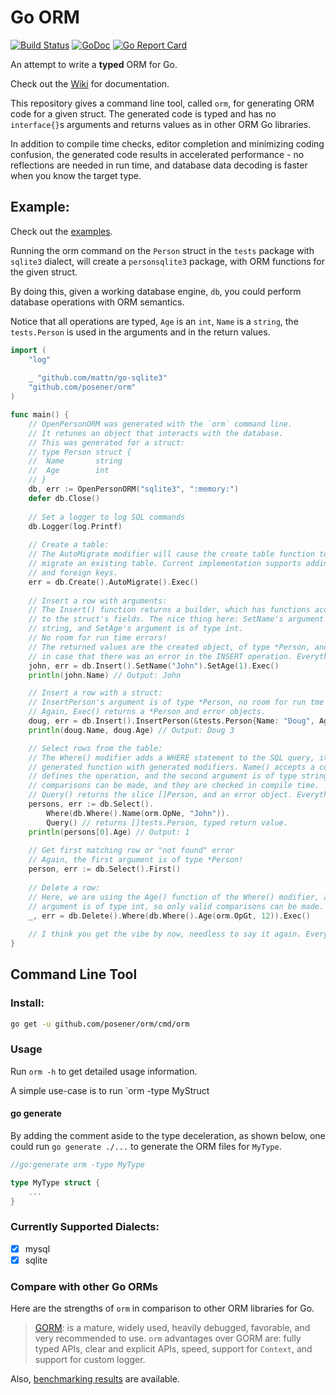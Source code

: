 # Go ORM

[![Build Status](https://travis-ci.org/posener/orm.svg?branch=master)](https://travis-ci.org/posener/orm)
[![GoDoc](https://godoc.org/github.com/posener/orm?status.svg)](http://godoc.org/github.com/posener/orm)
[![Go Report Card](https://goreportcard.com/badge/github.com/posener/orm)](https://goreportcard.com/report/github.com/posener/orm)

An attempt to write a **typed** ORM for Go.

Check out the [Wiki](https://github.com/posener/orm/wiki) for documentation.

This repository gives a command line tool, called `orm`, for generating
ORM code for a given struct. The generated code is typed and has no `interface{}`s arguments
and returns values as in other ORM Go libraries.

In addition to compile time checks, editor completion and minimizing coding confusion, the generated
code results in accelerated performance - no reflections are needed in run time, and database data
decoding is faster when you know the target type.

## Example:

Check out the [examples](./examples).

Running the orm command on the `Person` struct in the `tests` package with `sqlite3` dialect, 
will create a `personsqlite3` package, with ORM functions for the given struct.

By doing this, given a working database engine, `db`, you could perform database operations with
ORM semantics.

Notice that all operations are typed, `Age` is an `int`, `Name` is a `string`, the `tests.Person`
is used in the arguments and in the return values.

```go
import (
	"log"
	
	_ "github.com/mattn/go-sqlite3"
	"github.com/posener/orm"
)

func main() {
	// OpenPersonORM was generated with the `orm` command line.
	// It retunes an object that interacts with the database.
	// This was generated for a struct:
	// type Person struct {
	// 	Name       string
	// 	Age        int
	// }
	db, err := OpenPersonORM("sqlite3", ":memory:")
	defer db.Close()
	
	// Set a logger to log SQL commands
	db.Logger(log.Printf)
	
	// Create a table:
	// The AutoMigrate modifier will cause the create table function to try and
	// migrate an existing table. Current implementation supports adding columns
	// and foreign keys.
	err = db.Create().AutoMigrate().Exec()
	
	// Insert a row with arguments:
	// The Insert() function returns a builder, which has functions according
	// to the struct's fields. The nice thing here: SetName's argument is of type
	// string, and SetAge's argument is of type int.
	// No room for run time errors!
	// The returned values are the created object, of type *Person, and an error,
	// in case that there was an error in the INSERT operation. Everything is typed!
	john, err = db.Insert().SetName("John").SetAge(1).Exec()
	println(john.Name) // Output: John

	// Insert a row with a struct:
	// InsertPerson's argument is of type *Person, no room for run tme errors!
	// Again, Exec() returns a *Person and error objects.
	doug, err = db.Insert().InsertPerson(&tests.Person{Name: "Doug", Age: 3}).Exec()
	println(doug.Name, doug.Age) // Output: Doug 3

	// Select rows from the table:
	// The Where() modifier adds a WHERE statement to the SQL query, it's input is a 
	// generated function with generated modifiers. Name() accepts a constant that 
	// defines the operation, and the second argument is of type string, so only valid
	// comparisons can be made, and they are checked in compile time.
	// Query() returns the slice []Person, and an error object. Everything is typed!
	persons, err := db.Select().
		Where(db.Where().Name(orm.OpNe, "John")).
		Query() // returns []tests.Person, typed return value.
	println(persons[0].Age) // Output: 1
	
	// Get first matching row or "not found" error
	// Again, the first argument is of type *Person!
	person, err := db.Select().First()
	
	// Delete a row:
	// Here, we are using the Age() function of the Where() modifier, and it's second
	// argument is of type int, so only valid comparisons can be made.
	_, err = db.Delete().Where(db.Where().Age(orm.OpGt, 12)).Exec()
	
	// I think you get the vibe by now, needless to say it again. Everything is ...
}
```

## Command Line Tool

### Install:

```bash
go get -u github.com/posener/orm/cmd/orm
```

### Usage

Run `orm -h` to get detailed usage information.

A simple use-case is to run `orm -type MyStruct

#### go generate

By adding the comment aside to the type deceleration, as shown below, one could run `go generate ./...`
to generate the ORM files for `MyType`.

```go
//go:generate orm -type MyType

type MyType struct {
	...
}
```

### Currently Supported Dialects:

- [x] mysql
- [x] sqlite

### Compare with other Go ORMs 

Here are the strengths of `orm` in comparison to other ORM libraries for Go.

> [GORM](http://jinzhu.me/gorm/): is a mature, widely used, heavily debugged, favorable, 
  and very recommended to use. `orm` advantages over GORM are: fully typed APIs, clear and explicit APIs, speed,
  support for `Context`, and support for custom logger.

Also, [benchmarking results](./bench) are available.
